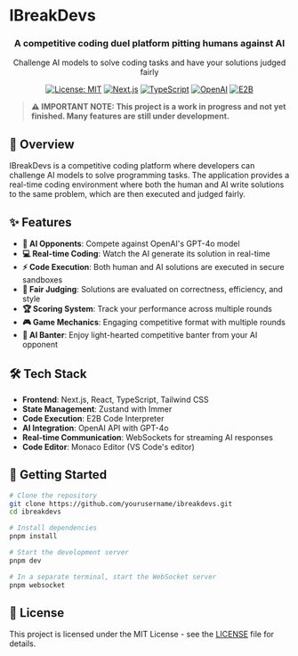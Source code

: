 # IBreakDevs

<div align="center">
  <h3>A competitive coding duel platform pitting humans against AI</h3>
  <p>Challenge AI models to solve coding tasks and have your solutions judged fairly</p>
  
  [![License: MIT](https://img.shields.io/badge/License-MIT-blue.svg)](LICENSE)
  [![Next.js](https://img.shields.io/badge/Next.js-14-black)](https://nextjs.org/)
  [![TypeScript](https://img.shields.io/badge/TypeScript-5-blue)](https://www.typescriptlang.org/)
  [![OpenAI](https://img.shields.io/badge/OpenAI-GPT--4o-green)](https://openai.com/)
  [![E2B](https://img.shields.io/badge/E2B-Code%20Interpreter-orange)](https://e2b.dev/)
</div>

> **⚠️ IMPORTANT NOTE: This project is a work in progress and not yet finished. Many features are still under development.**

## 🚀 Overview

IBreakDevs is a competitive coding platform where developers can challenge AI models to solve programming tasks. The application provides a real-time coding environment where both the human and AI write solutions to the same problem, which are then executed and judged fairly.

## ✨ Features

- **🤖 AI Opponents**: Compete against OpenAI's GPT-4o model
- **💻 Real-time Coding**: Watch the AI generate its solution in real-time
- **⚡ Code Execution**: Both human and AI solutions are executed in secure sandboxes
- **🧠 Fair Judging**: Solutions are evaluated on correctness, efficiency, and style
- **🏆 Scoring System**: Track your performance across multiple rounds
- **🎮 Game Mechanics**: Engaging competitive format with multiple rounds
- **💬 AI Banter**: Enjoy light-hearted competitive banter from your AI opponent

## 🛠️ Tech Stack

- **Frontend**: Next.js, React, TypeScript, Tailwind CSS
- **State Management**: Zustand with Immer
- **Code Execution**: E2B Code Interpreter
- **AI Integration**: OpenAI API with GPT-4o
- **Real-time Communication**: WebSockets for streaming AI responses
- **Code Editor**: Monaco Editor (VS Code's editor)

## 🏁 Getting Started

```bash
# Clone the repository
git clone https://github.com/yourusername/ibreakdevs.git
cd ibreakdevs

# Install dependencies
pnpm install

# Start the development server
pnpm dev

# In a separate terminal, start the WebSocket server
pnpm websocket
```

## 📄 License

This project is licensed under the MIT License - see the [LICENSE](LICENSE) file for details.
